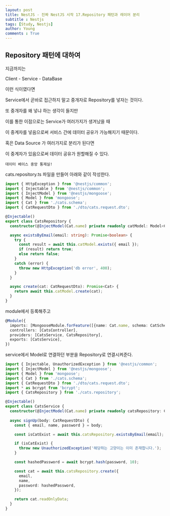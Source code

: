 ```yaml
---
layout: post
title: NestJS - 진짜 NestJS 시작 17.Repository 패턴과 레이어 분리
subtitle : Nestjs
tags: [Study, Nestjs]
author: Young
comments : True
---
```


## Repository 패턴에 대하여

지금까지는

Client - Service - DataBase

이런 식이였다면

Service에서 곧바로 접근하지 말고
중개자로 Repository를 넣자는 것이다.

또 중개자를 왜 넣냐 하는 생각이 들지만

이를 통한 이점으로는
Service가 여러가지가 생겨났을 때

이 중계자를 넣음으로써 
서비스 간에 데이터 공유가 가능해지기 때문이다.

혹은 Data Source 가 여러가지로 분리가 된다면

이 중계자가 있음으로써 데이터 공유가 원할해질 수 있다.

` 데이터 베이스 중앙 통제실! `

cats.repository.ts 파일을 만들어 아래와 같이 작성한다.

```ts
import { HttpException } from '@nestjs/common';
import { Injectable } from '@nestjs/common';
import { InjectModel } from '@nestjs/mongoose';
import { Model } from 'mongoose';
import { Cat } from './cats.schema';
import { CatRequestDto } from './dto/cats.request.dto';

@Injectable()
export class CatsRepository {
  constructor(@InjectModel(Cat.name) private readonly catModel: Model<Cat>) {}

  async existsByEmail(email: string): Promise<boolean> {
    try {
      const result = await this.catModel.exists({ email });
      if (result) return true;
      else return false;
    }
    catch (error) {
      throw new HttpException('db error', 400);
    }
  }

  async create(cat: CatRequestDto): Promise<Cat> {
    return await this.catModel.create(cat);
  }
}
```

module에서 등록해주고
```ts
@Module({
  imports: [MongooseModule.forFeature([{name: Cat.name, schema: CatSchema}])],
  controllers: [CatsController],
  providers: [CatsService, CatsRepository],
  exports: [CatsService],
})
```

service에서 Model로 연결하던 부분을 Repository로 연결시켜준다.

```ts
import { Injectable, UnauthorizedException } from '@nestjs/common';
import { InjectModel } from '@nestjs/mongoose';
import { Model } from 'mongoose';
import { Cat } from './cats.schema';
import { CatRequestDto } from './dto/cats.request.dto';
import * as bcrypt from 'bcrypt';
import { CatsRepository } from './cats.repository';

@Injectable()
export class CatsService {
  constructor(@InjectModel(Cat.name) private readonly catsRepository: CatsRepository) { }
  
  async signUp(body: CatRequestDto) {
    const { email, name, password } = body;

    const isCatExist = await this.catsRepository.existsByEmail(email);

    if (isCatExist) {
      throw new UnauthorizedException('해당하는 고양이는 이미 존재합니다.');
    }

    const hashedPassword = await bcrypt.hash(password, 10);

    const cat = await this.catsRepository.create({
      email,
      name,
      password: hashedPassword,
    });

    return cat.readOnlyData;
  }
}
```
